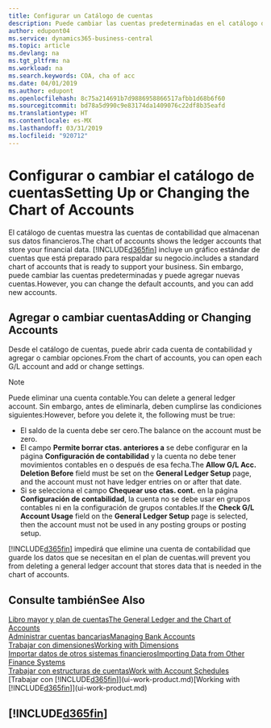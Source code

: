 ```yaml
---
title: Configurar un Catálogo de cuentas
description: Puede cambiar las cuentas predeterminadas en el catálogo de cuentas (COA) y puede agregar nuevas cuentas.
author: edupont04
ms.service: dynamics365-business-central
ms.topic: article
ms.devlang: na
ms.tgt_pltfrm: na
ms.workload: na
ms.search.keywords: COA, cha of acc
ms.date: 04/01/2019
ms.author: edupont
ms.openlocfilehash: 8c75a214691b7d9886958866517afbb1d68b6f60
ms.sourcegitcommit: bd78a5d990c9e83174da1409076c22df8b35eafd
ms.translationtype: HT
ms.contentlocale: es-MX
ms.lasthandoff: 03/31/2019
ms.locfileid: "920712"
---
```

# <a name="setting-up-or-changing-the-chart-of-accounts"></a><span data-ttu-id="f3c84-103">Configurar o cambiar el catálogo de cuentas</span><span class="sxs-lookup"><span data-stu-id="f3c84-103">Setting Up or Changing the Chart of Accounts</span></span>
<span data-ttu-id="f3c84-104">El catálogo de cuentas muestra las cuentas de contabilidad que almacenan sus datos financieros.</span><span class="sxs-lookup"><span data-stu-id="f3c84-104">The chart of accounts shows the ledger accounts that store your financial data.</span></span> [!INCLUDE[d365fin](includes/d365fin_md.md)] <span data-ttu-id="f3c84-105">incluye un gráfico estándar de cuentas que está preparado para respaldar su negocio.</span><span class="sxs-lookup"><span data-stu-id="f3c84-105">includes a standard chart of accounts that is ready to support your business.</span></span>
<span data-ttu-id="f3c84-106">Sin embargo, puede cambiar las cuentas predeterminadas y puede agregar nuevas cuentas.</span><span class="sxs-lookup"><span data-stu-id="f3c84-106">However, you can change the default accounts, and you can add new accounts.</span></span>  

## <a name="adding-or-changing-accounts"></a><span data-ttu-id="f3c84-107">Agregar o cambiar cuentas</span><span class="sxs-lookup"><span data-stu-id="f3c84-107">Adding or Changing Accounts</span></span>
<span data-ttu-id="f3c84-108">Desde el catálogo de cuentas, puede abrir cada cuenta de contabilidad y agregar o cambiar opciones.</span><span class="sxs-lookup"><span data-stu-id="f3c84-108">From the chart of accounts, you can open each G/L account and add or change settings.</span></span>

> [!NOTE]  
>   <span data-ttu-id="f3c84-109">Puede eliminar una cuenta contable.</span><span class="sxs-lookup"><span data-stu-id="f3c84-109">You can delete a general ledger account.</span></span> <span data-ttu-id="f3c84-110">Sin embargo, antes de eliminarla, deben cumplirse las condiciones siguientes:</span><span class="sxs-lookup"><span data-stu-id="f3c84-110">However, before you delete it, the following must be true:</span></span>  
>  
>   * <span data-ttu-id="f3c84-111">El saldo de la cuenta debe ser cero.</span><span class="sxs-lookup"><span data-stu-id="f3c84-111">The balance on the account must be zero.</span></span>  
>   * <span data-ttu-id="f3c84-112">El campo **Permite borrar ctas. anteriores a** se debe configurar en la página **Configuración de contabilidad** y la cuenta no debe tener movimientos contables en o después de esa fecha.</span><span class="sxs-lookup"><span data-stu-id="f3c84-112">The **Allow G/L Acc. Deletion Before** field must be set on the **General Ledger Setup** page, and the account must not have ledger entries on or after that date.</span></span>  
>   * <span data-ttu-id="f3c84-113">Si se selecciona el campo **Chequear uso ctas. cont.** en la página **Configuración de contabilidad**, la cuenta no se debe usar en grupos contables ni en la configuración de grupos contables.</span><span class="sxs-lookup"><span data-stu-id="f3c84-113">If the **Check G/L Account Usage** field on the **General Ledger Setup** page is selected, then the account must not be used in any posting groups or posting setup.</span></span>  

[!INCLUDE[d365fin](includes/d365fin_md.md)] <span data-ttu-id="f3c84-114">impedirá que elimine una cuenta de contabilidad que guarde los datos que se necesitan en el plan de cuentas.</span><span class="sxs-lookup"><span data-stu-id="f3c84-114">will prevent you from deleting a general ledger account that stores data that is needed in the chart of accounts.</span></span>  

## <a name="see-also"></a><span data-ttu-id="f3c84-115">Consulte también</span><span class="sxs-lookup"><span data-stu-id="f3c84-115">See Also</span></span>
[<span data-ttu-id="f3c84-116">Libro mayor y plan de cuentas</span><span class="sxs-lookup"><span data-stu-id="f3c84-116">The General Ledger and the Chart of Accounts</span></span>](finance-general-ledger.md)  
[<span data-ttu-id="f3c84-117">Administrar cuentas bancarias</span><span class="sxs-lookup"><span data-stu-id="f3c84-117">Managing Bank Accounts</span></span>](bank-manage-bank-accounts.md)  
[<span data-ttu-id="f3c84-118">Trabajar con dimensiones</span><span class="sxs-lookup"><span data-stu-id="f3c84-118">Working with Dimensions</span></span>](finance-dimensions.md)  
[<span data-ttu-id="f3c84-119">Importar datos de otros sistemas financieros</span><span class="sxs-lookup"><span data-stu-id="f3c84-119">Importing Data from Other Finance Systems</span></span>](across-import-data-configuration-packages.md)  
[<span data-ttu-id="f3c84-120">Trabajar con estructuras de cuentas</span><span class="sxs-lookup"><span data-stu-id="f3c84-120">Work with Account Schedules</span></span>](bi-how-work-account-schedule.md)  
<span data-ttu-id="f3c84-121">[Trabajar con [!INCLUDE[d365fin](includes/d365fin_md.md)]](ui-work-product.md)</span><span class="sxs-lookup"><span data-stu-id="f3c84-121">[Working with [!INCLUDE[d365fin](includes/d365fin_md.md)]](ui-work-product.md)</span></span>  

## [!INCLUDE[d365fin](includes/free_trial_md.md)]
